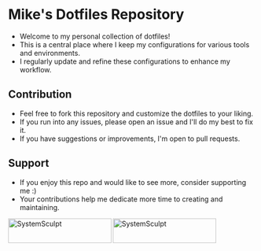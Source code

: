 # Mike's Dotfiles Repository

- Welcome to my personal collection of dotfiles!
- This is a central place where I keep my configurations for various tools and environments.
- I regularly update and refine these configurations to enhance my workflow.

## Contribution

- Feel free to fork this repository and customize the dotfiles to your liking.
- If you run into any issues, please open an issue and I'll do my best to fix it.
- If you have suggestions or improvements, I'm open to pull requests.

## Support

- If you enjoy this repo and would like to see more, consider supporting me :)
- Your contributions help me dedicate more time to creating and maintaining.

<p>
  <a href="https://www.Patreon.com/SystemSculpt">
    <img
      align="left"
      src="https://indigenousx.com.au/wp-content/uploads/2017/03/patreon-medium-button.png"
      height="50"
      width="210"
      alt="SystemSculpt"
  /></a>
  <a href="https://www.buymeacoffee.com/SystemSculpt">
    <img
      align="left"
      src="https://cdn.buymeacoffee.com/buttons/v2/default-yellow.png"
      height="50"
      width="210"
      alt="SystemSculpt"
  /></a>
</p>
<br /><br />
